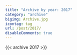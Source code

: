 ```yaml
---
title: "Archive by year: 2017"
category: "archive"
bigimg: Archive.jpg
icontag: tag
url: /post/2017/
disableComments: true
---
```


{{< archive 2017 >}}